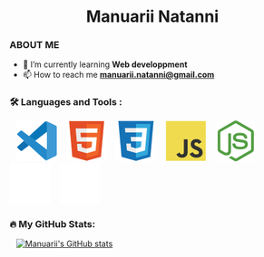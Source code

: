 <h1 align="center" >Manuarii Natanni</h1>

### ABOUT ME
- 🌱 I’m currently learning **Web developpment**
- 📫 How to reach me **manuarii.natanni@gmail.com**

### :hammer_and_wrench: Languages and Tools :

&nbsp;&nbsp;
![img_vscode](./images/vscode.svg)
&nbsp;&nbsp;
![img_html](./images/html.svg)
&nbsp;&nbsp;
![img_css](./images/css.svg)
&nbsp;&nbsp;
![img_javascript](./images/javascript.svg)
&nbsp;&nbsp;
![img_git](./images/nodejs.svg)
&nbsp;&nbsp;
![img_php](./images/express-js.svg)
&nbsp;&nbsp;
![img_git](./images/mysql.svg)
&nbsp;&nbsp;




### 🔥 My GitHub Stats:
&nbsp;&nbsp;
[![Manuarii's GitHub stats](http://github-readme-streak-stats.herokuapp.com?user=ntmanua&theme=dark&background=000000)](https://git.io/streak-stats)
